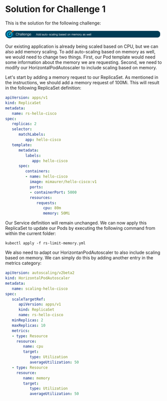 # Solution for Challenge 1

This is the solution for the following challenge:

![Challenge 1](../../img/challenge1.png?raw=true "Challenge 1")

Our existing application is already being scaled based on CPU, but we can also add memory scaling. To add auto-scaling based on memory as well, we would need to change two things. First, our Pod template would need some information about the memory we are requesting. Second, we need to modify our HorizontalPodAutoscaler to include scaling based on memory.

Let's start by adding a memory request to our ReplicaSet. As mentioned in the instructions, we should add a memory request of 100Mi. This will result in the following ReplicaSet definition:

```yaml
apiVersion: apps/v1
kind: ReplicaSet
metadata:
   name: rs-hello-cisco
spec:
   replicas: 2
   selector:
      matchLabels:
         app: hello-cisco
   template:
      metadata:
         labels:
            app: hello-cisco
      spec:
         containers:
         - name: hello-cisco
           image: mimaurer/hello-cisco:v1
           ports:
           - containerPort: 5000
           resources:
              requests:
                 cpu: 80m
                 memory: 50Mi
```

Our Service definition will remain unchanged. We can now apply this ReplicaSet to update our Pods by executing the following command from within the current folder:

```
kubectl apply -f rs-limit-memory.yml
```

We also need to adapt our HorizontanPodAutoscaler to also include scaling based on memory. We can simply do this by adding another entry in the metrics category:

```yaml
apiVersion: autoscaling/v2beta2
kind: HorizontalPodAutoscaler
metadata:
   name: scaling-hello-cisco
spec:
   scaleTargetRef:
      apiVersion: apps/v1
      kind: ReplicaSet
      name: rs-hello-cisco
   minReplicas: 2
   maxReplicas: 10
   metrics:
   - type: Resource
     resource:
        name: cpu
        target:
           type: Utilization
           averageUtilization: 50
   - type: Resource
     resource:
        name: memory
        target:
           type: Utilization
           averageUtilization: 50
```
